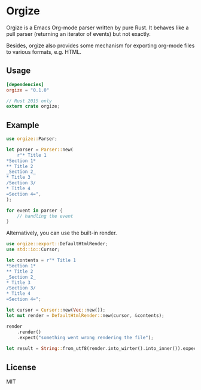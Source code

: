 # Orgize

Orgize is a Emacs Org-mode parser written by pure Rust. It behaves like a pull
parser (returning an iterator of events) but not exactly.

Besides, orgize also provides some mechanism for exporting org-mode files to
various formats, e.g. HTML.

## Usage

```toml
[dependencies]
orgize = "0.1.0"
```

```rust
// Rust 2015 only
extern crate orgize;
```

## Example

```rust
use orgize::Parser;

let parser = Parser::new(
    r"* Title 1
*Section 1*
** Title 2
_Section 2_
* Title 3
/Section 3/
* Title 4
=Section 4=",
);

for event in parser {
    // handling the event
}
```

Alternatively, you can use the built-in render.

```rust
use orgize::export::DefaultHtmlRender;
use std::io::Cursor;

let contents = r"* Title 1
*Section 1*
** Title 2
_Section 2_
* Title 3
/Section 3/
* Title 4
=Section 4=";

let cursor = Cursor::new(Vec::new());
let mut render = DefaultHtmlRender::new(cursor, &contents);

render
    .render()
    .expect("something went wrong rendering the file");
    
let result = String::from_utf8(render.into_wirter().into_inner()).expect("invalid utf-8");
```

## License

MIT
